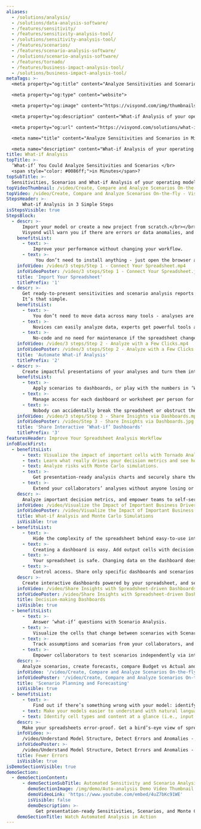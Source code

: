 ```yaml
---
aliases: 
  - /solutions/analysis/
  - /solutions/data-analysis-software/
  - /features/sensitivity/
  - /features/sensitivity-analysis-tool/
  - /solutions/sensitivity-analysis-tool/
  - /features/scenarios/
  - /features/scenario-analysis-software/
  - /solutions/scenario-analysis-software/
  - /features/tornado/
  - /features/business-impact-analysis-tool/
  - /solutions/business-impact-analysis-tool/
metaTags: >-
  <meta property="og:title" content="Analyze Sensitivities and Scenarios in Minutes">

  <meta property="og:type" content="website">

  <meta property="og:image" content="https://visyond.com/img/thumbnails/Solutions2022/Thumbnail - Solutions - What-if 2022.png">

  <meta property="og:description" content="What-if Analysis of your operating model has never been easier. Upload your spreadsheet and get ready-to-present scenarios and sensitivity reports.">

  <meta property="og:url" content="https://visyond.com/solutions/what-if-analysis/">

  <meta name="title" content="Analyze Sensitivities and Scenarios in Minutes">

  <meta name="description" content="What-if Analysis of your operating model has never been easier. Upload your spreadsheet and get ready-to-present scenarios and sensitivity reports.">
title: What-if Analysis
topTitle: >-
  ‘What-if’ You Could Analyze Sensitivities and Scenarios </br>
  <span style="color: #0086ff;">in Minutes</span>?
topSubTitle: >-
  Sensitivities, Scenarios and What-if Analysis of your operating model has never been easier.
topVideoThumbnail: /video/Create, Compare and Analyze Scenarios On-the-fly - Visyond.jpg
topVideo: /video/Create, Compare and Analyze Scenarios On-the-fly - Visyond.mp4
StepsHeader: >-
      What-if Analysis in 3 Simple Steps
isStepsVisible: true
StepsBlock:
  - descr: >-
      Import your model or create a new project from scratch.</br></br>
      Visyond will warn you if there are errors or data anomalies, and create a collaborative environment if you need to work in teams and track changes.
    benefitsList:
      - text: >-
          Improve your performance without changing your workflow.
      - text: >-
           You don’t need to install anything - just open the browser and start getting results right away.
    infoVideo: /video/3 steps/Step 1 - Connect Your Spreadsheet.mp4
    infoVideoPoster: /video/3 steps/Step 1 - Connect Your Spreadsheet.jpg
    title: 'Import Your Spreadsheet'
    titlePrefix: '1'
  - descr: >-
      Get ready-to-present sensitivities and scenario analysis reports with a few clicks. If your model’s structure or data changes – just re-run the analysis to keep it up-to-date.</br></br>
      It’s that simple.
    benefitsList:
      - text: >-    
          You don’t need to move data across many tools - analyses are in the cloud together with the model, its scenarios and dashboards.
      - text: >-
          Novices can easily analyze data, experts get powerful tools at a fraction of the cost.
      - text: >-
          No-code and no need for maintenance if the spreadsheet changes.
    infoVideo: /video/3 steps/Step 2 - Analyze with a Few Clicks.mp4
    infoVideoPoster: /video/3 steps/Step 2 - Analyze with a Few Clicks.jpg      
    title: 'Automate What-if Analysis'
    titlePrefix: '2'   
  - descr: >-
      Create impactful presentations of your analyses and turn them into interactive ‘what-if’ calculators where viewers can play with the numbers and visualize their own forecasts (driven by your model’s formulas).
    benefitsList:
      - text: >-
          Apply scenarios to dashboards, or play with the numbers in ‘What-if’ mode.
      - text: >-
          Manage access for each dashboard or worksheet per person for security and simplicity reasons.
      - text: >-
          Nobody can accidentally break the spreadsheet or obstruct the dashboard views of other collaborators.                 
    infoVideo: /video/3 steps/Step 3 - Share Insights via Dashboards.mp4
    infoVideoPoster: /video/Step 3 - Share Insights via Dashboards.jpg    
    title: 'Share Interactive ‘What-if’ Dashboards'
    titlePrefix: '3'  
featuresHeader: Improve Your Spreadsheet Analysis Workflow
infoBlockFirst:
  - benefitsList:
      - text: Visualize the impact of important cells with Tornado Analysis.
      - text: Learn what really drives your decision metrics and see how sensitive your model is to changes with Sensitivity Analysis.   
      - text: Analyze risks with Monte Carlo simulations.
      - text: >-
          Get presentation-ready analysis charts and securely share them with collaborators.
      - text: >-
          Extend your collaborators’ analyses without anyone losing or corrupting data.
    descr: >-
      Analyze important decision metrics, and empower teams to self-serve and collaborate on analyses. All this - in a single platform that connects spreadsheets, analyses and dashboards.
    infoVideo: /video/Visualize the Impact of Important Business Drivers - Visyond.mp4
    infoVideoPoster: /video/Visualize the Impact of Important Business Drivers - Visyond.jpg
    title: What-if Analysis and Monte Carlo Simulations
    isVisible: true
  - benefitsList:
      - text: >-
          Hide the complexity of the spreadsheet behind easy-to-use interactive dashboards, exposing only relevant inputs collaborators can ‘play’ with.
      - text: >-
          Creating a dashboard is easy. Add output cells with decision metrics from your spreadsheet, select input cells, style them as sliders or dropdowns, throw in some charts, and your dashboard is ready to go!
      - text: >-
          Your spreadsheet is safe. Changing data on the dashboard does not change the spreadsheet.
      - text: >-
          Control access. Share only specific dashboards and scenarios with specific collaborators.
    descr: >-
      Create interactive dashboards powered by your spreadsheet, and securely share them online. Let your team or clients safely play with the numbers and reflect on scenarios without the risk of breaking the spreadsheet.
    infoVideo: /video/Share Insights with Spreadsheet-driven Dashboards - Visyond.mp4
    infoVideoPoster: /video/Share Insights with Spreadsheet-driven Dashboards - Visyond.jpg
    title: Decision-making Dashboards
    isVisible: true         
  - benefitsList:
      - text: >-
          Answer ‘what-if’ questions with Scenario Analysis.
      - text: >-
          Visualize the cells that change between scenarios with Scenario Waterfall Analysis.
      - text: >-
          Track assumptions and scenarios from your collaborators, and always know where the numbers are coming from.
      - text: >-
          Empower collaborators to test scenarios independently via interactive dashboards, shielding them from information overload.
    descr: >-
      Analyze scenarios, create forecasts, compare Budget vs Actual and turn scenario planning into a truly collaborative experience.
    infoVideo: '/video/Create, Compare and Analyze Scenarios On-the-fly - Visyond.mp4'
    infoVideoPoster: '/video/Create, Compare and Analyze Scenarios On-the-fly - Visyond.jpg'
    title: 'Scenario Planning and Forecasting'
    isVisible: true
  - benefitsList:
      - text: >-
          Find out if there’s something wrong with your model: identify the root causes of errors, and navigate the propagation chain.
      - text: Make your models easier to understand with natural language formulas.
      - text: Identify cell types and content at a glance (i.e., input, output, numbers, strings, boolean).
    descr: >-
      Make your spreadsheets error-proof. Get a bird’s-eye view of spreadsheet structure, detect root causes of errors and anomalies.   
    infoVideo: >-
      /video/Understand Model Structure, Detect Errors and Anomalies - Visyond.mp4
    infoVideoPoster: >-
      /video/Understand Model Structure, Detect Errors and Anomalies - Visyond.jpg
    title: Fewer Errors
    isVisible: true
isDemoSectionVisible: true
demoSection:
  - demoSectionContent:      
      - demoSectionSubTitle: Automated Sensitivity and Scenario Analysis
        demoSectionImage: /img/demo/Auto-analysis Demo Video Thumbnail.jpg
        demoVideoLink: 'https://www.youtube.com/embed/4uZ7bKc91WE'
        isVisible: false
        demoDescription: >-
           Get presentation-ready Sensitivities, Scenarios, and Monte Carlo Simulation with a few clicks.
    demoSectionTitle: Watch Automated Analysis in Action         
---
```


